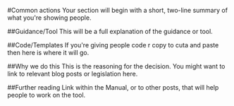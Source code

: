 #Common actions
Your section will begin with a short, two-line summary of what you're showing people.

##Guidance/Tool
This will be a full explanation of the guidance or tool.

##Code/Templates
If you're giving people code r copy to cuta and paste then here is where it will go.

##Why we do this
This is the reasoning for the decision. You might want to link to relevant blog posts or legislation here.

##Further reading
Link within the Manual, or to other posts, that will help people to work on the tool.